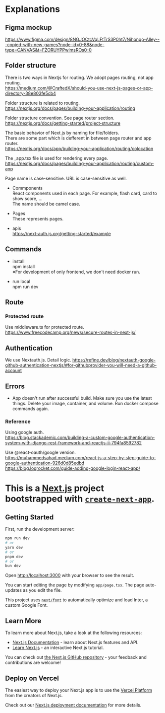 # Explanations

## Figma mockup
https://www.figma.com/design/8NGJOCtcVqLFtTrS3P0ht7/Nihongo-Alley---copied-with-new-games?node-id=0-88&node-type=CANVAS&t=FZORUYPPwlmsROs0-0

## Folder structure
There is two ways in Nextjs for routing. We adopt pages routing, not app routing. <br>
https://medium.com/@CraftedX/should-you-use-next-js-pages-or-app-directory-38e803fe5cb4

Folder structure is related to routing.<br>
https://nextjs.org/docs/pages/building-your-application/routing

Folder structure convention. See page router section.<br>
https://nextjs.org/docs/getting-started/project-structure

The basic behavior of Next.js by naming for file/folders.<br>
 There are some part which is defferent in between page router and app router.<br>
https://nextjs.org/docs/app/building-your-application/routing/colocation<br>

The _app.tsx file is used for rendering every page.<br>
https://nextjs.org/docs/pages/building-your-application/routing/custom-app

Page name is case-sensitive. URL is case-sensitive as well.

* Commponents<br>
React components used in each page. For example, flash card, card to show score, ...<br>
The name should be camel case.

* Pages<br>
These represents pages.<br>

* apis<br>
https://next-auth.js.org/getting-started/example<br>



## Commands

* install<br>
npm install<br>
※For development of only frontend, we don't need docker run.<br>

* run local<br>
npm run dev<br>

## Route
### Protected route
Use middleware.ts for protected route.
https://www.freecodecamp.org/news/secure-routes-in-next-js/<br>

## Authentication
We use Nextauth.js.
Detail logic.
https://refine.dev/blog/nextauth-google-github-authentication-nextjs/#for-githubprovider-you-will-need-a-github-account


## Errors
* App doesn't run after successful build.
Make sure you use the latest things. Delete your image, container, and volume. Run docker compose commands again.

### Reference
Using google auth.<br>
https://blog.stackademic.com/building-a-custom-google-authentication-system-with-django-rest-framework-and-reactjs-ii-794fa8592782

Use @react-oauth/google version.<br>
https://muhammedsahad.medium.com/react-js-a-step-by-step-guide-to-google-authentication-926d0d85edbd<br>
https://blog.logrocket.com/guide-adding-google-login-react-app/<br>




# This is a [Next.js](https://nextjs.org/) project bootstrapped with [`create-next-app`](https://github.com/vercel/next.js/tree/canary/packages/create-next-app).

## Getting Started

First, run the development server:

```bash
npm run dev
# or
yarn dev
# or
pnpm dev
# or
bun dev
```

Open [http://localhost:3000](http://localhost:3000) with your browser to see the result.

You can start editing the page by modifying `app/page.tsx`. The page auto-updates as you edit the file.

This project uses [`next/font`](https://nextjs.org/docs/basic-features/font-optimization) to automatically optimize and load Inter, a custom Google Font.

## Learn More

To learn more about Next.js, take a look at the following resources:

- [Next.js Documentation](https://nextjs.org/docs) - learn about Next.js features and API.
- [Learn Next.js](https://nextjs.org/learn) - an interactive Next.js tutorial.

You can check out [the Next.js GitHub repository](https://github.com/vercel/next.js/) - your feedback and contributions are welcome!

## Deploy on Vercel

The easiest way to deploy your Next.js app is to use the [Vercel Platform](https://vercel.com/new?utm_medium=default-template&filter=next.js&utm_source=create-next-app&utm_campaign=create-next-app-readme) from the creators of Next.js.

Check out our [Next.js deployment documentation](https://nextjs.org/docs/deployment) for more details.
